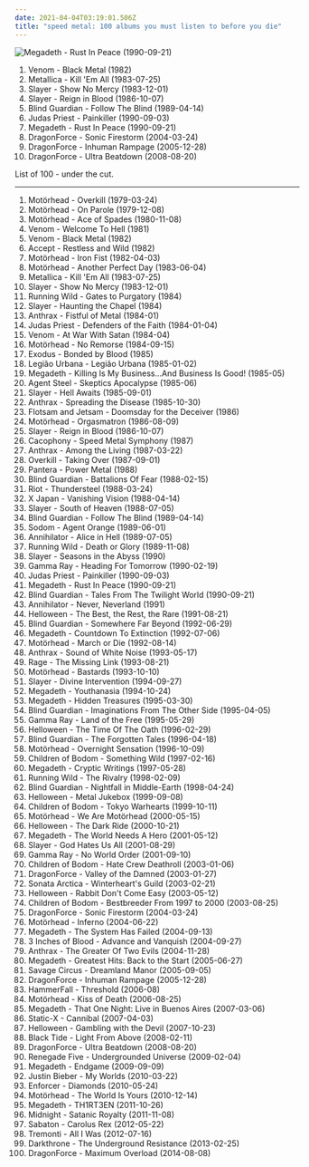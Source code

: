 ```yaml
---
date: 2021-04-04T03:19:01.506Z
title: "speed metal: 100 albums you must listen to before you die"
---
```

![Megadeth - Rust In Peace (1990-09-21)](http://coverartarchive.org/release/2b904e74-daba-397c-a151-bafb125ceb44/5045035371-500.jpg "Megadeth - Rust In Peace (1990-09-21)")
<ol class="albums">
<li data-cover="http://coverartarchive.org/release/ce84f01d-696e-42ad-bdcd-d38ddbb61b25/24451282989-500.jpg" data-tags="black metal, speed metal" role="button">Venom - Black Metal (1982)</li>
<li data-cover="http://coverartarchive.org/release/c06ed440-f25d-3127-aadb-ebe9c685b3d8/6882618113-500.jpg" data-tags="thrash metal" role="button">Metallica - Kill 'Em All (1983-07-25)</li>
<li data-cover="http://coverartarchive.org/release/15baf22c-46ed-4ad9-81b8-2d5ca4eb9347/13385226428-500.jpg" data-tags="thrash metal" role="button">Slayer - Show No Mercy (1983-12-01)</li>
<li data-cover="http://coverartarchive.org/release/e80dcb10-f532-4da1-9458-afd541e4a9ea/13385966224-500.jpg" data-tags="thrash metal" role="button">Slayer - Reign in Blood (1986-10-07)</li>
<li data-cover="http://coverartarchive.org/release/66f04e92-afc7-3266-bc60-c31c9b456223/5414654724-500.jpg" data-tags="speed metal" role="button">Blind Guardian - Follow The Blind (1989-04-14)</li>
<li data-cover="http://coverartarchive.org/release/7e9b0af2-5fba-4cfa-8258-23be6afe768d/18944199815-500.jpg" data-tags="heavy metal" role="button">Judas Priest - Painkiller (1990-09-03)</li>
<li data-cover="http://coverartarchive.org/release/2b904e74-daba-397c-a151-bafb125ceb44/5045035371-500.jpg" data-tags="thrash metal" role="button">Megadeth - Rust In Peace (1990-09-21)</li>
<li data-cover="http://coverartarchive.org/release/9f34075b-ed8f-4582-bc65-29c8cd0dd662/13245906998-500.jpg" data-tags="power metal" role="button">DragonForce - Sonic Firestorm (2004-03-24)</li>
<li data-cover="http://coverartarchive.org/release/0c651f89-8875-411a-b9cf-176d3056d79d/4621307167-500.jpg" data-tags="power metal" role="button">DragonForce - Inhuman Rampage (2005-12-28)</li>
<li data-cover="https://img.discogs.com/jhIpxvsl_DaZCKiuOs4P3s_ldbA=/fit-in/600x542/filters:strip_icc():format(jpeg):mode_rgb():quality(90)/discogs-images/R-14191914-1569597066-6966.jpeg.jpg" data-tags="power metal" role="button">DragonForce - Ultra Beatdown (2008-08-20)</li>
</ol>
List of 100 - under the cut.
<!-- more -->

_________________

<ol class="albums">
<li data-cover="http://coverartarchive.org/release/a7b33578-a44a-47e8-bcb8-e1ba8eb848fc/9157237778-500.jpg" data-tags="heavy metal" role="button">
Motörhead - Overkill (1979-03-24)
</li>
<li data-cover="http://coverartarchive.org/release/b87958f4-f095-414f-a379-966af3b27fe1/15340907007-500.jpg" data-tags="hard rock, rock n roll, heavy metal" role="button">
Motörhead - On Parole (1979-12-08)
</li>
<li data-cover="http://coverartarchive.org/release/c2bf2166-b17f-32d9-b853-1e53b9af9f67/11272365315-500.jpg" data-tags="heavy metal, hard rock" role="button">
Motörhead - Ace of Spades (1980-11-08)
</li>
<li data-cover="https://img.discogs.com/svdSmPwiLIWLzQGWmUuAMFEGab8=/fit-in/500x500/filters:strip_icc():format(jpeg):mode_rgb():quality(90)/discogs-images/R-2306006-1275754761.jpeg.jpg" data-tags="black metal, heavy metal, thrash metal" role="button">
Venom - Welcome To Hell (1981)
</li>
<li data-cover="http://coverartarchive.org/release/ce84f01d-696e-42ad-bdcd-d38ddbb61b25/24451282989-500.jpg" data-tags="black metal, speed metal" role="button">
Venom - Black Metal (1982)
</li>
<li data-cover="http://coverartarchive.org/release/17a22f56-25f1-3c39-ac99-0963972fab96/16278533221-500.jpg" data-tags="heavy metal" role="button">
Accept - Restless and Wild (1982)
</li>
<li data-cover="http://coverartarchive.org/release/4cc5c04c-3051-400a-bca7-09c8dbac0020/12220437049-500.jpg" data-tags="heavy metal" role="button">
Motörhead - Iron Fist (1982-04-03)
</li>
<li data-cover="https://img.discogs.com/2Asy1UA9cGzGE3HrzuKN27psno4=/fit-in/600x945/filters:strip_icc():format(jpeg):mode_rgb():quality(90)/discogs-images/R-14697481-1579861569-8438.jpeg.jpg" data-tags="heavy metal" role="button">
Motörhead - Another Perfect Day (1983-06-04)
</li>
<li data-cover="http://coverartarchive.org/release/c06ed440-f25d-3127-aadb-ebe9c685b3d8/6882618113-500.jpg" data-tags="thrash metal" role="button">
Metallica - Kill 'Em All (1983-07-25)
</li>
<li data-cover="http://coverartarchive.org/release/15baf22c-46ed-4ad9-81b8-2d5ca4eb9347/13385226428-500.jpg" data-tags="thrash metal" role="button">
Slayer - Show No Mercy (1983-12-01)
</li>
<li data-cover="http://coverartarchive.org/release/7ba0fd7f-4443-4284-8748-fd75d4449a09/3039751372-500.jpg" data-tags="speed metal, heavy metal" role="button">
Running Wild - Gates to Purgatory (1984)
</li>
<li data-cover="https://img.discogs.com/z3d4uIUFQ4ZD2xvrxzWxttpqIBY=/fit-in/600x450/filters:strip_icc():format(jpeg):mode_rgb():quality(90)/discogs-images/R-6384754-1417924934-3756.jpeg.jpg" data-tags="thrash metal" role="button">
Slayer - Haunting the Chapel (1984)
</li>
<li data-cover="http://coverartarchive.org/release/29b48fd3-0efe-4b48-a24f-b73854cf7581/1863207540-500.jpg" data-tags="thrash metal" role="button">
Anthrax - Fistful of Metal (1984-01)
</li>
<li data-cover="http://coverartarchive.org/release/85f98f87-9653-40e9-bfed-035447e78785/17905397407-500.jpg" data-tags="heavy metal" role="button">
Judas Priest - Defenders of the Faith (1984-01-04)
</li>
<li data-cover="https://img.discogs.com/mhID7FoWLUsdbDkvrf7KynmmXSU=/fit-in/600x582/filters:strip_icc():format(jpeg):mode_rgb():quality(90)/discogs-images/R-6680914-1424513453-6483.jpeg.jpg" data-tags="black metal, heavy metal, nwobhm, speed metal" role="button">
Venom - At War With Satan (1984-04)
</li>
<li data-cover="http://coverartarchive.org/release/ac4f4ff5-e94d-48b2-a99d-33ee251c2c34/9516015595-500.jpg" data-tags="heavy metal" role="button">
Motörhead - No Remorse (1984-09-15)
</li>
<li data-cover="http://coverartarchive.org/release/dd9b4989-bd9d-4ce6-8b3d-026c3475c376/13843352058-500.jpg" data-tags="thrash metal" role="button">
Exodus - Bonded by Blood (1985)
</li>
<li data-cover="http://coverartarchive.org/release/405b99d3-3157-49f9-a6d9-da8602d09d77/17671304804-500.jpg" data-tags="80s, rock" role="button">
Legião Urbana - Legião Urbana (1985-01-02)
</li>
<li data-cover="http://coverartarchive.org/release/21a5ca18-6257-4d58-8fdf-cba42fe3835f/23855180218-500.jpg" data-tags="thrash metal" role="button">
Megadeth - Killing Is My Business...And Business Is Good! (1985-05)
</li>
<li data-cover="https://via.placeholder.com/450" data-tags="speed metal" role="button">
Agent Steel - Skeptics Apocalypse (1985-06)
</li>
<li data-cover="https://img.discogs.com/qL1sDX38sxNvfpfdf6HcDijl-Vc=/fit-in/439x535/filters:strip_icc():format(jpeg):mode_rgb():quality(90)/discogs-images/R-8543778-1463741143-8501.jpeg.jpg" data-tags="thrash metal" role="button">
Slayer - Hell Awaits (1985-09-01)
</li>
<li data-cover="http://coverartarchive.org/release/6b3d2534-3eab-37f3-9893-bda3d7fbac48/6984395769-500.jpg" data-tags="thrash metal" role="button">
Anthrax - Spreading the Disease (1985-10-30)
</li>
<li data-cover="http://coverartarchive.org/release/cadbd87d-0120-33d4-8184-02f1ef052499/20241995170-500.jpg" data-tags="thrash metal, speed metal" role="button">
Flotsam and Jetsam - Doomsday for the Deceiver (1986)
</li>
<li data-cover="https://img.discogs.com/C2C7ZJgakRI-J8nylq_Wk0-Cj8s=/fit-in/600x590/filters:strip_icc():format(jpeg):mode_rgb():quality(90)/discogs-images/R-498467-1413751965-5036.jpeg.jpg" data-tags="heavy metal, hard rock" role="button">
Motörhead - Orgasmatron (1986-08-09)
</li>
<li data-cover="http://coverartarchive.org/release/e80dcb10-f532-4da1-9458-afd541e4a9ea/13385966224-500.jpg" data-tags="thrash metal" role="button">
Slayer - Reign in Blood (1986-10-07)
</li>
<li data-cover="https://img.discogs.com/oh5uqtc9oDtwnwCQYdNG6he54YM=/fit-in/600x594/filters:strip_icc():format(jpeg):mode_rgb():quality(90)/discogs-images/R-806077-1480531037-9008.jpeg.jpg" data-tags="speed metal" role="button">
Cacophony - Speed Metal Symphony (1987)
</li>
<li data-cover="http://coverartarchive.org/release/84d2ae46-a510-45a4-bee0-8100488144ba/19499708685-500.jpg" data-tags="thrash metal" role="button">
Anthrax - Among the Living (1987-03-22)
</li>
<li data-cover="https://img.discogs.com/qRo6exGBLcFNmpLCkJcK_jX9c0g=/fit-in/595x598/filters:strip_icc():format(jpeg):mode_rgb():quality(90)/discogs-images/R-13252702-1554858155-4978.jpeg.jpg" data-tags="thrash metal" role="button">
Overkill - Taking Over (1987-09-01)
</li>
<li data-cover="http://coverartarchive.org/release/1efc2fa2-7535-3751-aa9c-70d63dcb5912/26677518395-500.jpg" data-tags="heavy metal" role="button">
Pantera - Power Metal (1988)
</li>
<li data-cover="http://coverartarchive.org/release/7365bb36-ce85-4472-9cd2-8aaf6e793e6e/7844379965-500.jpg" data-tags="speed metal" role="button">
Blind Guardian - Battalions Of Fear (1988-02-15)
</li>
<li data-cover="https://img.discogs.com/vJCHnkYl7OOLjw28PSQLQ_dDAwQ=/fit-in/600x530/filters:strip_icc():format(jpeg):mode_rgb():quality(90)/discogs-images/R-3806081-1468859046-9612.jpeg.jpg" data-tags="heavy metal, speed metal" role="button">
Riot - Thundersteel (1988-03-24)
</li>
<li data-cover="https://img.discogs.com/bmBVbI2fRTQkwkq9ZoUncBoe3ko=/fit-in/540x493/filters:strip_icc():format(jpeg):mode_rgb():quality(90)/discogs-images/R-3763116-1343408204-7156.jpeg.jpg" data-tags="speed metal" role="button">
X Japan - Vanishing Vision (1988-04-14)
</li>
<li data-cover="http://coverartarchive.org/release/2d41f0f0-81d7-4e83-a069-342bd945f26b/13386251585-500.jpg" data-tags="thrash metal" role="button">
Slayer - South of Heaven (1988-07-05)
</li>
<li data-cover="http://coverartarchive.org/release/66f04e92-afc7-3266-bc60-c31c9b456223/5414654724-500.jpg" data-tags="speed metal" role="button">
Blind Guardian - Follow The Blind (1989-04-14)
</li>
<li data-cover="http://coverartarchive.org/release/046501f9-27b7-4f98-bdb8-32bd53835ede/14159095600-500.jpg" data-tags="thrash metal" role="button">
Sodom - Agent Orange (1989-06-01)
</li>
<li data-cover="http://coverartarchive.org/release/5055da47-e53b-3d3f-b7d5-baf5f87c0362/19313118726-500.jpg" data-tags="thrash metal" role="button">
Annihilator - Alice in Hell (1989-07-05)
</li>
<li data-cover="https://img.discogs.com/s2qANiRCF9uWWP9qWRlhbKm22zQ=/fit-in/600x529/filters:strip_icc():format(jpeg):mode_rgb():quality(90)/discogs-images/R-10205620-1493382657-1353.jpeg.jpg" data-tags="heavy metal, power metal" role="button">
Running Wild - Death or Glory (1989-11-08)
</li>
<li data-cover="https://img.discogs.com/QH6P210xKl6voDOqlsOI17CxUQU=/fit-in/386x600/filters:strip_icc():format(jpeg):mode_rgb():quality(90)/discogs-images/R-2349919-1278782453.jpeg.jpg" data-tags="thrash metal" role="button">
Slayer - Seasons in the Abyss (1990)
</li>
<li data-cover="https://img.discogs.com/H7tCONZEF37aU5bk4T2kIMTNnbE=/fit-in/600x592/filters:strip_icc():format(jpeg):mode_rgb():quality(90)/discogs-images/R-11096505-1509797188-8988.jpeg.jpg" data-tags="power metal" role="button">
Gamma Ray - Heading For Tomorrow (1990-02-19)
</li>
<li data-cover="http://coverartarchive.org/release/7e9b0af2-5fba-4cfa-8258-23be6afe768d/18944199815-500.jpg" data-tags="heavy metal" role="button">
Judas Priest - Painkiller (1990-09-03)
</li>
<li data-cover="http://coverartarchive.org/release/2b904e74-daba-397c-a151-bafb125ceb44/5045035371-500.jpg" data-tags="thrash metal" role="button">
Megadeth - Rust In Peace (1990-09-21)
</li>
<li data-cover="http://coverartarchive.org/release/ae908c04-9df5-4f10-8036-95c6733e2aa5/1280872808-500.jpg" data-tags="power metal" role="button">
Blind Guardian - Tales From The Twilight World (1990-09-21)
</li>
<li data-cover="https://img.discogs.com/PMxJFkPg4vN2dICtZvExGHBEN-U=/fit-in/600x590/filters:strip_icc():format(jpeg):mode_rgb():quality(90)/discogs-images/R-3668938-1426441628-1401.jpeg.jpg" data-tags="thrash metal" role="button">
Annihilator - Never, Neverland (1991)
</li>
<li data-cover="https://img.discogs.com/67KhfobdL38psLKIIgP-HYS-fcI=/fit-in/600x524/filters:strip_icc():format(jpeg):mode_rgb():quality(90)/discogs-images/R-2417358-1482019010-1004.jpeg.jpg" data-tags="heavy metal, metal, speed metal, compilation, power metal, pifou station, helloween" role="button">
Helloween - The Best, the Rest, the Rare (1991-08-21)
</li>
<li data-cover="http://coverartarchive.org/release/99ea0a72-1d34-4172-95d9-36c8f305ab12/27527815932-500.jpg" data-tags="power metal" role="button">
Blind Guardian - Somewhere Far Beyond (1992-06-29)
</li>
<li data-cover="http://coverartarchive.org/release/1a77f8a7-54ab-4568-8003-42240cd29ab0/5571782400-500.jpg" data-tags="thrash metal, heavy metal" role="button">
Megadeth - Countdown To Extinction (1992-07-06)
</li>
<li data-cover="http://coverartarchive.org/release/2b7d9927-fd36-4e31-af5b-4834032cbcca/15341509674-500.jpg" data-tags="hard rock, heavy metal" role="button">
Motörhead - March or Die (1992-08-14)
</li>
<li data-cover="http://coverartarchive.org/release/c620324e-579e-4c24-9acc-fb89651624bc/6600147183-500.jpg" data-tags="thrash metal" role="button">
Anthrax - Sound of White Noise (1993-05-17)
</li>
<li data-cover="https://img.discogs.com/D9BEuBfKQxIRRc9X5Qk3cY2E2PY=/fit-in/600x541/filters:strip_icc():format(jpeg):mode_rgb():quality(90)/discogs-images/R-2472409-1561575077-6356.jpeg.jpg" data-tags="speed metal, power metal, trash metal" role="button">
Rage - The Missing Link (1993-08-21)
</li>
<li data-cover="http://coverartarchive.org/release/e527e46c-f68b-4d36-8f61-15dd6a94cdc5/15341538872-500.jpg" data-tags="heavy metal, hard rock" role="button">
Motörhead - Bastards (1993-10-10)
</li>
<li data-cover="https://img.discogs.com/8kRMoYQcId8asp9KYdP5HvcyCmQ=/fit-in/600x405/filters:strip_icc():format(jpeg):mode_rgb():quality(90)/discogs-images/R-7477191-1442263293-7873.jpeg.jpg" data-tags="thrash metal" role="button">
Slayer - Divine Intervention (1994-09-27)
</li>
<li data-cover="http://coverartarchive.org/release/0b0195b1-4e7d-49a7-9866-73b566fbf1dc/1288516582-500.jpg" data-tags="heavy metal, thrash metal" role="button">
Megadeth - Youthanasia (1994-10-24)
</li>
<li data-cover="https://img.discogs.com/WOIebcjSFCbBuYzVXM-CsWZaRdE=/fit-in/600x596/filters:strip_icc():format(jpeg):mode_rgb():quality(90)/discogs-images/R-10474756-1613314568-3247.jpeg.jpg" data-tags="thrash metal, heavy metal" role="button">
Megadeth - Hidden Treasures (1995-03-30)
</li>
<li data-cover="http://coverartarchive.org/release/de0d36bc-fce4-4e93-afd1-08f9ebbdd775/6867304773-500.jpg" data-tags="power metal" role="button">
Blind Guardian - Imaginations From The Other Side (1995-04-05)
</li>
<li data-cover="http://coverartarchive.org/release/b77474b9-d4a5-4e54-9376-376be8f91e37/10070900174-500.jpg" data-tags="power metal" role="button">
Gamma Ray - Land of the Free (1995-05-29)
</li>
<li data-cover="https://img.discogs.com/vbdrkLzTvR2_GgbnxsKrDAbI91U=/fit-in/476x476/filters:strip_icc():format(jpeg):mode_rgb():quality(90)/discogs-images/R-4913814-1391351829-7493.jpeg.jpg" data-tags="power metal" role="button">
Helloween - The Time Of The Oath (1996-02-29)
</li>
<li data-cover="http://coverartarchive.org/release/e4a4e75b-18cf-3da8-92e8-6dc0be5a9918/7844681438-500.jpg" data-tags="power metal" role="button">
Blind Guardian - The Forgotten Tales (1996-04-18)
</li>
<li data-cover="http://coverartarchive.org/release/5fe1410d-b08d-3681-bb94-85b0a38a2da7/25142524979-500.jpg" data-tags="heavy metal, metal" role="button">
Motörhead - Overnight Sensation (1996-10-09)
</li>
<li data-cover="http://coverartarchive.org/release/9ff322ef-5dac-4129-b67a-b101c30efaca/4259294119-500.jpg" data-tags="melodic death metal" role="button">
Children of Bodom - Something Wild (1997-02-16)
</li>
<li data-cover="http://coverartarchive.org/release/7768fec2-abd5-43d7-9c43-19d9ffdb4ace/5032162083-500.jpg" data-tags="heavy metal, thrash metal" role="button">
Megadeth - Cryptic Writings (1997-05-28)
</li>
<li data-cover="http://coverartarchive.org/release/61155339-901c-34d6-8f2c-4a869d1e1095/23213416242-500.jpg" data-tags="heavy metal, speed metal" role="button">
Running Wild - The Rivalry (1998-02-09)
</li>
<li data-cover="http://coverartarchive.org/release/79a304b8-b5bc-4a61-82ac-6865cc67ee22/5453504019-500.jpg" data-tags="power metal" role="button">
Blind Guardian - Nightfall in Middle-Earth (1998-04-24)
</li>
<li data-cover="http://coverartarchive.org/release/bce2c17d-c490-32d7-9ea4-742c59172c86/1870479249-500.jpg" data-tags="power metal, covers" role="button">
Helloween - Metal Jukebox (1999-09-08)
</li>
<li data-cover="http://coverartarchive.org/release/9c294f7c-920b-39a6-96ef-19d7336e5a34/1316730229-500.jpg" data-tags="melodic death metal, live" role="button">
Children of Bodom - Tokyo Warhearts (1999-10-11)
</li>
<li data-cover="http://coverartarchive.org/release/a44bedb5-d782-47ff-bfa1-7b43ec795396/27109764066-500.jpg" data-tags="heavy metal, hard rock" role="button">
Motörhead - We Are Motörhead (2000-05-15)
</li>
<li data-cover="http://coverartarchive.org/release/351e5578-2bdd-452e-b4ba-b2d13518eeb1/6834755855-500.jpg" data-tags="power metal" role="button">
Helloween - The Dark Ride (2000-10-21)
</li>
<li data-cover="http://coverartarchive.org/release/7fc7a823-2327-4716-a405-743fa8cd9c35/13980458447-500.jpg" data-tags="thrash metal, heavy metal" role="button">
Megadeth - The World Needs A Hero (2001-05-12)
</li>
<li data-cover="https://img.discogs.com/MQdFEE-y2-qoDl5EVtOhtfbHc1c=/fit-in/500x500/filters:strip_icc():format(jpeg):mode_rgb():quality(90)/discogs-images/R-8380610-1460487604-5797.jpeg.jpg" data-tags="thrash metal" role="button">
Slayer - God Hates Us All (2001-08-29)
</li>
<li data-cover="http://coverartarchive.org/release/0ae31164-0811-48b4-85a3-5763dcf8493c/25711256662-500.jpg" data-tags="power metal" role="button">
Gamma Ray - No World Order (2001-09-10)
</li>
<li data-cover="http://coverartarchive.org/release/fa0410bd-35e3-43de-aa19-efa559a485b3/3192372073-500.jpg" data-tags="melodic death metal" role="button">
Children of Bodom - Hate Crew Deathroll (2003-01-06)
</li>
<li data-cover="https://img.discogs.com/lTfVC2Yd0qirT1ojk-KSuJmIBlk=/fit-in/500x500/filters:strip_icc():format(jpeg):mode_rgb():quality(90)/discogs-images/R-3132626-1317270178.jpeg.jpg" data-tags="power metal" role="button">
DragonForce - Valley of the Damned (2003-01-27)
</li>
<li data-cover="https://img.discogs.com/Etdg6NU8LjK3zc6LwzSxDu9oHzA=/fit-in/600x600/filters:strip_icc():format(jpeg):mode_rgb():quality(90)/discogs-images/R-3612442-1361530770-6064.jpeg.jpg" data-tags="power metal" role="button">
Sonata Arctica - Winterheart's Guild (2003-02-21)
</li>
<li data-cover="https://img.discogs.com/67KhfobdL38psLKIIgP-HYS-fcI=/fit-in/600x524/filters:strip_icc():format(jpeg):mode_rgb():quality(90)/discogs-images/R-2417358-1482019010-1004.jpeg.jpg" data-tags="power metal" role="button">
Helloween - Rabbit Don't Come Easy (2003-05-12)
</li>
<li data-cover="https://img.discogs.com/eVkO78Dy3S7FXk9TbjutFrZV_yI=/fit-in/600x597/filters:strip_icc():format(jpeg):mode_rgb():quality(90)/discogs-images/R-382592-1609595396-4571.jpeg.jpg" data-tags="metal, speed metal, melodic death metal, death metal, live, melodic death, my favorite bands, death metal melodico, ilovekud" role="button">
Children of Bodom - Bestbreeder From 1997 to 2000 (2003-08-25)
</li>
<li data-cover="http://coverartarchive.org/release/9f34075b-ed8f-4582-bc65-29c8cd0dd662/13245906998-500.jpg" data-tags="power metal" role="button">
DragonForce - Sonic Firestorm (2004-03-24)
</li>
<li data-cover="http://coverartarchive.org/release/169c583d-4e30-43ad-90bb-778e131f6c80/11034778463-500.jpg" data-tags="heavy metal" role="button">
Motörhead - Inferno (2004-06-22)
</li>
<li data-cover="http://coverartarchive.org/release/6f77855b-d89e-3a37-a7f3-1d0a1987d5e0/11481177602-500.jpg" data-tags="thrash metal" role="button">
Megadeth - The System Has Failed (2004-09-13)
</li>
<li data-cover="http://coverartarchive.org/release/2729a116-d5a4-4e20-9f93-1145c0a53c5b/5848092088-500.jpg" data-tags="heavy metal, power metal" role="button">
3 Inches of Blood - Advance and Vanquish (2004-09-27)
</li>
<li data-cover="https://via.placeholder.com/450" data-tags="thrash metal" role="button">
Anthrax - The Greater Of Two Evils (2004-11-28)
</li>
<li data-cover="https://img.discogs.com/J6P-2sChw6qHAi1LNRCgq43MUgI=/fit-in/600x600/filters:strip_icc():format(jpeg):mode_rgb():quality(90)/discogs-images/R-9365599-1479315620-1290.jpeg.jpg" data-tags="thrash metal" role="button">
Megadeth - Greatest Hits: Back to the Start (2005-06-27)
</li>
<li data-cover="https://img.discogs.com/KplxOXm4FjpV9ziMBOCbs3Oj2ts=/fit-in/425x600/filters:strip_icc():format(jpeg):mode_rgb():quality(90)/discogs-images/R-13543803-1556217676-3753.jpeg.jpg" data-tags="power metal" role="button">
Savage Circus - Dreamland Manor (2005-09-05)
</li>
<li data-cover="http://coverartarchive.org/release/0c651f89-8875-411a-b9cf-176d3056d79d/4621307167-500.jpg" data-tags="power metal" role="button">
DragonForce - Inhuman Rampage (2005-12-28)
</li>
<li data-cover="http://coverartarchive.org/release/8f2602ad-224e-42d1-ad43-186883766a95/22298558263-500.jpg" data-tags="power metal" role="button">
HammerFall - Threshold (2006-08)
</li>
<li data-cover="http://coverartarchive.org/release/e2a63170-71c4-4563-bc6d-bd182ea8741c/27117150755-500.jpg" data-tags="heavy metal" role="button">
Motörhead - Kiss of Death (2006-08-25)
</li>
<li data-cover="http://coverartarchive.org/release/cf8cd704-686f-417b-be9d-a049d233f259/4731911358-500.jpg" data-tags="thrash metal, heavy metal" role="button">
Megadeth - That One Night: Live in Buenos Aires (2007-03-06)
</li>
<li data-cover="http://coverartarchive.org/release/2a2100c2-6a41-3c94-8783-b126ead423f5/3031932035-500.jpg" data-tags="industrial metal, metal" role="button">
Static-X - Cannibal (2007-04-03)
</li>
<li data-cover="http://coverartarchive.org/release/c3212ee8-b50d-3511-b830-19bad4070c3d/20719326770-500.jpg" data-tags="power metal" role="button">
Helloween - Gambling with the Devil (2007-10-23)
</li>
<li data-cover="https://img.discogs.com/53QhjJuy6zjLmnarIn1SYt13I6Q=/fit-in/600x594/filters:strip_icc():format(jpeg):mode_rgb():quality(90)/discogs-images/R-1792105-1460549521-1203.jpeg.jpg" data-tags="heavy metal" role="button">
Black Tide - Light From Above (2008-02-11)
</li>
<li data-cover="https://img.discogs.com/jhIpxvsl_DaZCKiuOs4P3s_ldbA=/fit-in/600x542/filters:strip_icc():format(jpeg):mode_rgb():quality(90)/discogs-images/R-14191914-1569597066-6966.jpeg.jpg" data-tags="power metal" role="button">
DragonForce - Ultra Beatdown (2008-08-20)
</li>
<li data-cover="http://coverartarchive.org/release/e7763a77-deaa-4fa0-b644-48821a2c0a6d/22917069905-500.jpg" data-tags="heavy metal, speed metal, melodic death metal, death metal" role="button">
Renegade Five - Undergrounded Universe (2009-02-04)
</li>
<li data-cover="http://coverartarchive.org/release/460985b2-f245-363f-8841-aff7f2d2f0ef/23101100172-500.jpg" data-tags="thrash metal" role="button">
Megadeth - Endgame (2009-09-09)
</li>
<li data-cover="http://coverartarchive.org/release/6bfba6d5-71fc-454b-b3a0-63632a1459fa/20855090957-500.jpg" data-tags="totec radio, justin bieber, goregrind, justin bieber my worlds" role="button">
Justin Bieber - My Worlds (2010-03-22)
</li>
<li data-cover="https://img.discogs.com/QijR0RkWDEGQgZldqJa6M-hDj5k=/fit-in/480x480/filters:strip_icc():format(jpeg):mode_rgb():quality(90)/discogs-images/R-1679339-1236432115.jpeg.jpg" data-tags="heavy metal, speed metal" role="button">
Enforcer - Diamonds (2010-05-24)
</li>
<li data-cover="http://coverartarchive.org/release/b78372ef-5775-4f27-bc2d-2b1b383cea81/27837555255-500.jpg" data-tags="heavy metal, metal" role="button">
Motörhead - The World Is Yours (2010-12-14)
</li>
<li data-cover="http://coverartarchive.org/release/9717ecf1-565b-4b5c-8eb6-cfdf67924000/10429486287-500.jpg" data-tags="thrash metal" role="button">
Megadeth - TH1RT3EN (2011-10-26)
</li>
<li data-cover="http://coverartarchive.org/release/293a792b-c0b4-42b6-a7a6-b700e3f20287/20441629944-500.jpg" data-tags="speed metal, black metal" role="button">
Midnight - Satanic Royalty (2011-11-08)
</li>
<li data-cover="http://coverartarchive.org/release/714ae6d3-196b-4c92-9825-797ddbb104af/12224155771-500.jpg" data-tags="power metal" role="button">
Sabaton - Carolus Rex (2012-05-22)
</li>
<li data-cover="http://coverartarchive.org/release/2ac622ae-34f1-45c7-9adf-462ccf3bda47/1509288822-500.jpg" data-tags="hard rock, alternative metal, speed metal" role="button">
Tremonti - All I Was (2012-07-16)
</li>
<li data-cover="http://coverartarchive.org/release/06762490-130b-4505-9257-0a03631a9834/13224839959-500.jpg" data-tags="black metal, heavy metal" role="button">
Darkthrone - The Underground Resistance (2013-02-25)
</li>
<li data-cover="http://coverartarchive.org/release/9e00f0ba-8018-4159-9d30-16c734a17477/7391787440-500.jpg" data-tags="power metal, speed metal" role="button">
DragonForce - Maximum Overload (2014-08-08)
</li>
</ol>